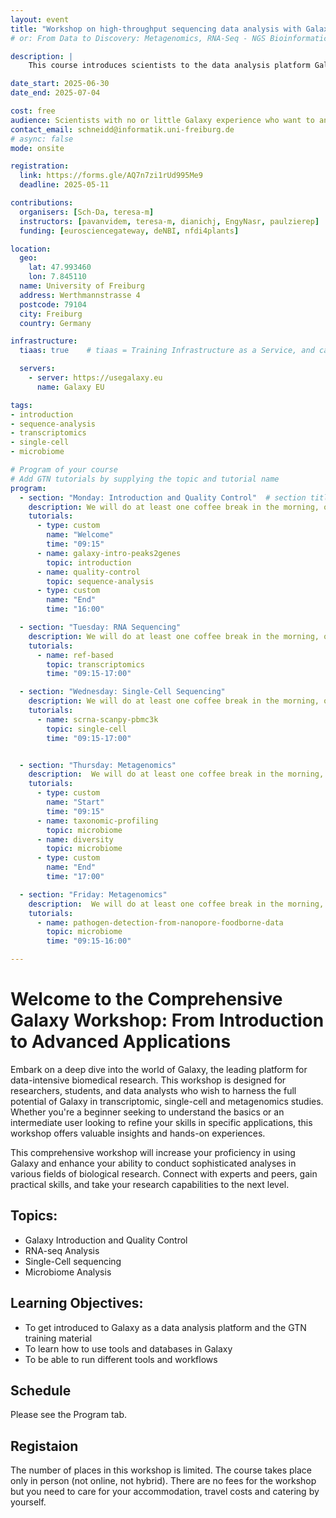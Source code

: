 ```yaml
---
layout: event
title: "Workshop on high-throughput sequencing data analysis with Galaxy"
# or: From Data to Discovery: Metagenomics, RNA-Seq - NGS Bioinformatics with Galaxy

description: |
    This course introduces scientists to the data analysis platform Galaxy. The course is a beginner course; no programming skills are required.

date_start: 2025-06-30
date_end: 2025-07-04

cost: free
audience: Scientists with no or little Galaxy experience who want to analyse sequencing data.
contact_email: schneidd@informatik.uni-freiburg.de
# async: false
mode: onsite

registration:
  link: https://forms.gle/AQ7n7zi1rUd995Me9
  deadline: 2025-05-11

contributions:
  organisers: [Sch-Da, teresa-m]
  instructors: [pavanvidem, teresa-m, dianichj, EngyNasr, paulzierep]
  funding: [eurosciencegateway, deNBI, nfdi4plants]

location:
  geo:
    lat: 47.993460
    lon: 7.845110
  name: University of Freiburg
  address: Werthmannstrasse 4
  postcode: 79104
  city: Freiburg
  country: Germany

infrastructure:
  tiaas: true    # tiaas = Training Infrastructure as a Service, and can be requested (for free) from all major Galaxies

  servers:
    - server: https://usegalaxy.eu
      name: Galaxy EU

tags:
- introduction
- sequence-analysis
- transcriptomics
- single-cell
- microbiome

# Program of your course
# Add GTN tutorials by supplying the topic and tutorial name
program:
  - section: "Monday: Introduction and Quality Control"  # section title is optional
    description: We will do at least one coffee break in the morning, one in the afternoon, and 1h lunch break around noon.
    tutorials:
      - type: custom
        name: "Welcome"
        time: "09:15"
      - name: galaxy-intro-peaks2genes
        topic: introduction
      - name: quality-control
        topic: sequence-analysis
      - type: custom
        name: "End"
        time: "16:00"

  - section: "Tuesday: RNA Sequencing"
    description: We will do at least one coffee break in the morning, one in the afternoon, and 1h lunch break around noon.
    tutorials:
      - name: ref-based
        topic: transcriptomics
        time: "09:15-17:00"

  - section: "Wednesday: Single-Cell Sequencing"
    description: We will do at least one coffee break in the morning, one in the afternoon, and 1h lunch break around noon.
    tutorials:
      - name: scrna-scanpy-pbmc3k
        topic: single-cell
        time: "09:15-17:00"


  - section: "Thursday: Metagenomics"
    description:  We will do at least one coffee break in the morning, one in the afternoon, and 1h lunch break around noon.
    tutorials:
      - type: custom
        name: "Start"
        time: "09:15"
      - name: taxonomic-profiling
        topic: microbiome
      - name: diversity
        topic: microbiome
      - type: custom
        name: "End"
        time: "17:00"

  - section: "Friday: Metagenomics"
    description:  We will do at least one coffee break in the morning, one in the afternoon, and 1h lunch break around noon.
    tutorials:
      - name: pathogen-detection-from-nanopore-foodborne-data
        topic: microbiome
        time: "09:15-16:00"

---
```

# Welcome to the Comprehensive Galaxy Workshop: From Introduction to Advanced Applications

Embark on a deep dive into the world of Galaxy, the leading platform for data-intensive biomedical research. This workshop is designed for researchers, students, and data analysts who wish to
harness the full potential of Galaxy in transcriptomic, single-cell and metagenomics studies. Whether you're a beginner seeking to understand the basics or an intermediate user looking to refine your skills in specific applications,
this workshop offers valuable insights and hands-on experiences.

This comprehensive workshop will increase your proficiency in using Galaxy and enhance your ability to conduct sophisticated analyses in various fields of biological research.
Connect with experts and peers, gain practical skills, and take your research capabilities to the next level.

## Topics:

- Galaxy Introduction and Quality Control
- RNA-seq Analysis
- Single-Cell sequencing
- Microbiome Analysis

## Learning Objectives:

- To get introduced to Galaxy as a data analysis platform and the GTN training material
- To learn how to use tools and databases in Galaxy
- To be able to run different tools and workflows

## Schedule

Please see the Program tab.

## Registaion

The number of places in this workshop is limited. The course takes place only in person (not online, not hybrid). There are no fees for the workshop but you need to care for your accommodation, travel costs and catering by yourself.


